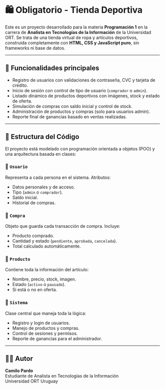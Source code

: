 # 🛍️ Obligatorio - Tienda Deportiva

Este es un proyecto desarrollado para la materia **Programación 1** en la carrera de **Analista en Tecnologías de la Información** de la Universidad ORT. Se trata de una tienda virtual de ropa y artículos deportivos, construida completamente con **HTML, CSS y JavaScript puro**, sin frameworks ni base de datos.

---

## 📌 Funcionalidades principales

- Registro de usuarios con validaciones de contraseña, CVC y tarjeta de crédito.
- Inicio de sesión con control de tipo de usuario (`comprador` o `admin`).
- Listado dinámico de productos deportivos con imágenes, stock y estado de oferta.
- Simulación de compras con saldo inicial y control de stock.
- Administración de productos y compras (solo para usuarios admin).
- Reporte final de ganancias basado en ventas realizadas.

---

## 🧠 Estructura del Código

El proyecto está modelado con programación orientada a objetos (POO) y una arquitectura basada en clases:

### 🔹 `Usuario`
Representa a cada persona en el sistema. Atributos:
- Datos personales y de acceso.
- Tipo (`admin` o `comprador`).
- Saldo inicial.
- Historial de compras.

### 🔹 `Compra`
Objeto que guarda cada transacción de compra. Incluye:
- Producto comprado.
- Cantidad y estado (`pendiente`, `aprobada`, `cancelada`).
- Total calculado automáticamente.

### 🔹 `Producto`
Contiene toda la información del artículo:
- Nombre, precio, stock, imagen.
- Estado (`activo` o `pausado`).
- Si está o no en oferta.

### 🔹 `Sistema`
Clase central que maneja toda la lógica:
- Registro y login de usuarios.
- Manejo de productos y compras.
- Control de sesiones y permisos.
- Reporte de ganancias para el administrador.

---

## 👨‍💻 Autor

**Camilo Pardo**  
Estudiante de Analista en Tecnologías de la Información  
Universidad ORT Uruguay  
